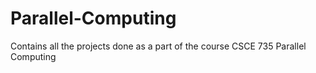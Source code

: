 # Parallel-Computing
Contains all the projects done as  a part of the course CSCE 735 Parallel Computing
